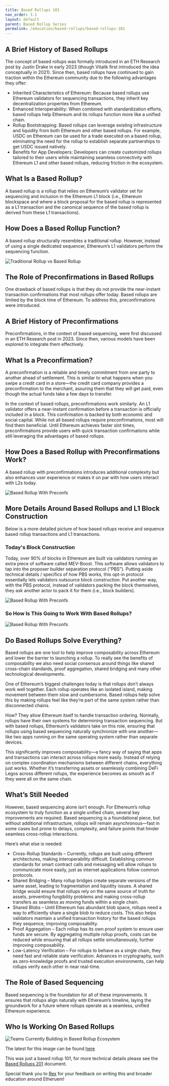 ```yaml
---
title: Based Rollups 101
nav_order: 3.1
layout: default
parent: Based Rollup Series
permalink: /education/based-rollups/based-rollups-101
---
```



## A Brief History of Based Rollups

The concept of based rollups was formally introduced in an ETH Research post by Justin Drake in early 2023 (though Vitalik first introduced the idea conceptually in 2021). Since then, based rollups have continued to gain traction within the Ethereum community due to the following advantages they offer:

- Inherited Characteristics of Ethereum: Because based rollups use Ethereum validators for sequencing transactions, they inherit key decentralization properties from Ethereum.
- Enhanced Interoperability: When combined with standardization efforts, based rollups help Ethereum and its rollups function more like a unified chain.
- Rollup Bootstrapping: Based rollups can leverage existing infrastructure and liquidity from both Ethereum and other based rollups. For example, USDC on Ethereum can be used for a trade executed on a based rollup, eliminating the need for the rollup to establish separate partnerships to get USDC issued natively.
- Benefits for App Developers: Developers can create customized rollups tailored to their users while maintaining seamless connectivity with Ethereum L1 and other based rollups, reducing friction in the ecosystem.

## What Is a Based Rollup?

A based rollup is a rollup that relies on Ethereum’s validator set for sequencing and inclusion in the Ethereum L1 block (i.e., Ethereum blockspace and where a block proposal for the based rollup is represented as a L1 transaction and the canonical sequence of the based rollup is derived from these L1 transactions).

## How Does a Based Rollup Function?

A based rollup structurally resembles a traditional rollup. However, instead of using a single dedicated sequencer, Ethereum’s L1 validators perform the sequencing function.

![Traditional Rollup vs Based Rollup](/website/assets/images/Roll-up-Comparison.png)

## The Role of Preconfirmations in Based Rollups

One drawback of based rollups is that they do not provide the near-instant transaction confirmations that most rollups offer today. Based rollups are limited by the block time of Ethereum. To address this, preconfirmations were introduced.

## A Brief History of Preconfirmations

Preconfirmations, in the context of based sequencing, were first discussed in an ETH Research post in 2023. Since then, various models have been explored to integrate them effectively.

## What Is a Preconfirmation?

A preconfirmation is a reliable and timely commitment from one party to another ahead of settlement. This is similar to what happens when you swipe a credit card in a store—the credit card company provides a preconfirmation to the merchant, assuring them that they will get paid, even though the actual funds take a few days to transfer.

In the context of based rollups, preconfirmations work similarly. An L1 validator offers a near-instant confirmation before a transaction is officially included in a block. This confirmation is backed by both economic and social capital. While not all based rollups require preconfirmations, most will find them beneficial. Until Ethereum achieves faster slot times, preconfirmations provide users with quick transaction confirmations while still leveraging the advantages of based rollups.

## How Does a Based Rollup with Preconfirmations Work?

A based rollup with preconfirmations introduces additional complexity but also enhances user experience or makes it on par with how users interact with L2s today.

![Based Rollup With Preconfs](/website/assets/images/BasedRollup-Preconf.png)

## More Details Around Based Rollups and L1 Block Construction
Below is a more detailed picture of how based rollups receive and sequence based rollup transactions and L1 transactions. 

### Today's Block Construction
Today, over 90% of blocks in Ethereum are built via validators running an extra piece of software called MEV-Boost. This software allows validators to tap into the proposer builder separation protocol (“PBS”). Putting aside technical details / specifics of how PBS works, this opt-in protocol essentially lets validators outsource block construction. Put another way, with the PBS protocol, instead of validators packing the block themselves, they ask another actor to pack it for them (i.e., block builders). 

![Based Rollup With Preconfs](/website/assets/images/Ethereum-Blocks.png)

### So How Is This Going to Work With Based Rollups?

![Based Rollup With Preconfs](/website/assets/images/Based-rollup-blocks.png)

## Do Based Rollups Solve Everything?

Based rollups are one tool to help improve composability across Ethereum and lower the barrier to launching a rollup. To really see the benefits of composability we also need social consensus around things like shared cross-chain standards, proof aggregation, shared bridging and many other technological developments.

One of Ethereum’s biggest challenges today is that rollups don’t always work well together. Each rollup operates like an isolated island, making movement between them slow and cumbersome. Based rollups help solve this by making rollups feel like they’re part of the same system rather than disconnected chains.

How? They allow Ethereum itself to handle transaction ordering. Normally, rollups have their own systems for determining transaction sequencing. But with based rollups, Ethereum’s validators take on this role, ensuring that rollups using based sequencing naturally synchronize with one another—like two apps running on the same operating system rather than separate devices.

This significantly improves composability—a fancy way of saying that apps and transactions can interact across rollups more easily. Instead of relying on complex coordination mechanisms between different chains, everything just works. Whether it’s transferring assets or seamlessly combining DeFi Legos across different rollups, the experience becomes as smooth as if they were all on the same chain.

## What’s Still Needed
However, based sequencing alone isn’t enough. For Ethereum’s rollup ecosystem to truly function as a single unified chain, several key improvements are required. Based sequencing is a foundational piece, but without additional infrastructure, rollups will remain asynchronous—fast in some cases but prone to delays, complexity, and failure points that hinder seamless cross-rollup interactions.

Here’s what else is needed:
- Cross-Rollup Standards – Currently, rollups are built using different architectures, making interoperability difficult. Establishing common standards for smart contract calls and messaging will allow rollups to communicate more easily, just as internet applications follow common protocols.
- Shared Bridging – Many rollup bridges create separate versions of the same asset, leading to fragmentation and liquidity issues. A shared bridge would ensure that rollups rely on the same source of truth for assets, preventing fungibility problems and making cross-rollup transfers as seamless as moving funds within a single chain.
- Shared Blobs – Until Ethereum has abundant blob space, rollups need a way to efficiently share a single blob to reduce costs. This also helps validators maintain a unified transaction history for the based rollups they sequence, improving composability.
- Proof Aggregation – Each rollup has its own proof system to ensure user funds are secure. By aggregating multiple rollup proofs, costs can be reduced while ensuring that all rollups settle simultaneously, further improving composability.
- Low-Latency Verification – For rollups to behave as a single chain, they need fast and reliable state verification. Advances in cryptography, such as zero-knowledge proofs and trusted execution environments, can help rollups verify each other in near real-time.

## The Role of Based Sequencing
Based sequencing is the foundation for all of these improvements. It ensures that rollups align naturally with Ethereum’s timeline, laying the groundwork for a future where rollups operate as a seamless, unified Ethereum experience.

## Who Is Working On Based Rollups

![Teams Currently Building in Based Rollup Ecosystem](/website/assets/images/Current-Ecosystem.png)

The latest for this image can be found [here](https://docs.google.com/presentation/d/1YckjQ1LEGs9E8lhSO3-qFvpdLAefEAzgx5018CL7O-M/edit#slide=id.g2e3075303b5_0_204)

This was just a based rollup 101, for more technical details please see the [Based Rollups 201](/website/education/Based-Rollups-201) document.

Special thank you to [Rex](https://x.com/LogarithmicRex) for your feedback on writing this and broader education around Etheruem!

